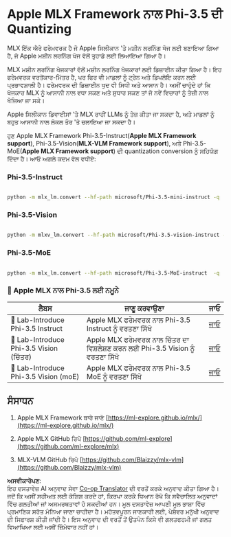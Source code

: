 <!--
CO_OP_TRANSLATOR_METADATA:
{
  "original_hash": "ec5e22bbded16acb7bdb9fa568ab5781",
  "translation_date": "2025-07-16T21:54:20+00:00",
  "source_file": "md/01.Introduction/04/UsingAppleMLXQuantifyingPhi.md",
  "language_code": "pa"
}
-->
# **Apple MLX Framework ਨਾਲ Phi-3.5 ਦੀ Quantizing**


MLX ਇੱਕ ਐਰੇ ਫਰੇਮਵਰਕ ਹੈ ਜੋ Apple ਸਿਲੀਕਾਨ 'ਤੇ ਮਸ਼ੀਨ ਲਰਨਿੰਗ ਖੋਜ ਲਈ ਬਣਾਇਆ ਗਿਆ ਹੈ, ਜੋ Apple ਮਸ਼ੀਨ ਲਰਨਿੰਗ ਖੋਜ ਵੱਲੋਂ ਤੁਹਾਡੇ ਲਈ ਲਿਆਇਆ ਗਿਆ ਹੈ।

MLX ਮਸ਼ੀਨ ਲਰਨਿੰਗ ਖੋਜਕਾਰਾਂ ਵੱਲੋਂ ਮਸ਼ੀਨ ਲਰਨਿੰਗ ਖੋਜਕਾਰਾਂ ਲਈ ਡਿਜ਼ਾਈਨ ਕੀਤਾ ਗਿਆ ਹੈ। ਇਹ ਫਰੇਮਵਰਕ ਵਰਤੋਂਕਾਰ-ਮਿੱਤਰ ਹੈ, ਪਰ ਫਿਰ ਵੀ ਮਾਡਲਾਂ ਨੂੰ ਟ੍ਰੇਨ ਅਤੇ ਡਿਪਲੋਇ ਕਰਨ ਲਈ ਪ੍ਰਭਾਵਸ਼ਾਲੀ ਹੈ। ਫਰੇਮਵਰਕ ਦੀ ਡਿਜ਼ਾਈਨ ਖੁਦ ਵੀ ਸਿਧੀ ਅਤੇ ਆਸਾਨ ਹੈ। ਅਸੀਂ ਚਾਹੁੰਦੇ ਹਾਂ ਕਿ ਖੋਜਕਾਰ MLX ਨੂੰ ਆਸਾਨੀ ਨਾਲ ਵਧਾ ਸਕਣ ਅਤੇ ਸੁਧਾਰ ਸਕਣ ਤਾਂ ਜੋ ਨਵੇਂ ਵਿਚਾਰਾਂ ਨੂੰ ਤੇਜ਼ੀ ਨਾਲ ਖੋਜਿਆ ਜਾ ਸਕੇ।

Apple ਸਿਲੀਕਾਨ ਡਿਵਾਈਸਾਂ 'ਤੇ MLX ਰਾਹੀਂ LLMs ਨੂੰ ਤੇਜ਼ ਕੀਤਾ ਜਾ ਸਕਦਾ ਹੈ, ਅਤੇ ਮਾਡਲਾਂ ਨੂੰ ਬਹੁਤ ਆਸਾਨੀ ਨਾਲ ਲੋਕਲ ਤੌਰ 'ਤੇ ਚਲਾਇਆ ਜਾ ਸਕਦਾ ਹੈ।

ਹੁਣ Apple MLX Framework Phi-3.5-Instruct(**Apple MLX Framework support**), Phi-3.5-Vision(**MLX-VLM Framework support**), ਅਤੇ Phi-3.5-MoE(**Apple MLX Framework support**) ਦੀ quantization conversion ਨੂੰ ਸਹਿਯੋਗ ਦਿੰਦਾ ਹੈ। ਆਓ ਅਗਲੇ ਕਦਮ ਵੱਲ ਵਧੀਏ:

### **Phi-3.5-Instruct**


```bash

python -m mlx_lm.convert --hf-path microsoft/Phi-3.5-mini-instruct -q

```


### **Phi-3.5-Vision**


```bash

python -m mlxv_lm.convert --hf-path microsoft/Phi-3.5-vision-instruct -q

```

### **Phi-3.5-MoE**


```bash

python -m mlx_lm.convert --hf-path microsoft/Phi-3.5-MoE-instruct  -q

```



### **🤖 Apple MLX ਨਾਲ Phi-3.5 ਲਈ ਨਮੂਨੇ**

| ਲੈਬਸ    | ਜਾਣੂ ਕਰਵਾਉਣਾ | ਜਾਓ |
| -------- | ------- |  ------- |
| 🚀 Lab-Introduce Phi-3.5 Instruct  | Apple MLX ਫਰੇਮਵਰਕ ਨਾਲ Phi-3.5 Instruct ਨੂੰ ਵਰਤਣਾ ਸਿੱਖੋ   |  [ਜਾਓ](../../../../../code/09.UpdateSamples/Aug/mlx-phi35-instruct.ipynb)    |
| 🚀 Lab-Introduce Phi-3.5 Vision (ਚਿੱਤਰ) | Apple MLX ਫਰੇਮਵਰਕ ਨਾਲ ਚਿੱਤਰ ਦਾ ਵਿਸ਼ਲੇਸ਼ਣ ਕਰਨ ਲਈ Phi-3.5 Vision ਨੂੰ ਵਰਤਣਾ ਸਿੱਖੋ     |  [ਜਾਓ](../../../../../code/09.UpdateSamples/Aug/mlx-phi35-vision.ipynb)    |
| 🚀 Lab-Introduce Phi-3.5 Vision (moE)   | Apple MLX ਫਰੇਮਵਰਕ ਨਾਲ Phi-3.5 MoE ਨੂੰ ਵਰਤਣਾ ਸਿੱਖੋ  |  [ਜਾਓ](../../../../../code/09.UpdateSamples/Aug/mlx-phi35-moe.ipynb)    |


## **ਸੰਸਾਧਨ**

1. Apple MLX Framework ਬਾਰੇ ਜਾਣੋ [https://ml-explore.github.io/mlx/](https://ml-explore.github.io/mlx/)

2. Apple MLX GitHub ਰਿਪੋ [https://github.com/ml-explore](https://github.com/ml-explore/mlx)

3. MLX-VLM GitHub ਰਿਪੋ [https://github.com/Blaizzy/mlx-vlm](https://github.com/Blaizzy/mlx-vlm)

**ਅਸਵੀਕਾਰੋਪਣ**:  
ਇਹ ਦਸਤਾਵੇਜ਼ AI ਅਨੁਵਾਦ ਸੇਵਾ [Co-op Translator](https://github.com/Azure/co-op-translator) ਦੀ ਵਰਤੋਂ ਕਰਕੇ ਅਨੁਵਾਦ ਕੀਤਾ ਗਿਆ ਹੈ। ਜਦੋਂ ਕਿ ਅਸੀਂ ਸਹੀਅਤ ਲਈ ਕੋਸ਼ਿਸ਼ ਕਰਦੇ ਹਾਂ, ਕਿਰਪਾ ਕਰਕੇ ਧਿਆਨ ਰੱਖੋ ਕਿ ਸਵੈਚਾਲਿਤ ਅਨੁਵਾਦਾਂ ਵਿੱਚ ਗਲਤੀਆਂ ਜਾਂ ਅਸਮਰਥਤਾਵਾਂ ਹੋ ਸਕਦੀਆਂ ਹਨ। ਮੂਲ ਦਸਤਾਵੇਜ਼ ਆਪਣੀ ਮੂਲ ਭਾਸ਼ਾ ਵਿੱਚ ਪ੍ਰਮਾਣਿਕ ਸਰੋਤ ਮੰਨਿਆ ਜਾਣਾ ਚਾਹੀਦਾ ਹੈ। ਮਹੱਤਵਪੂਰਨ ਜਾਣਕਾਰੀ ਲਈ, ਪੇਸ਼ੇਵਰ ਮਨੁੱਖੀ ਅਨੁਵਾਦ ਦੀ ਸਿਫਾਰਸ਼ ਕੀਤੀ ਜਾਂਦੀ ਹੈ। ਇਸ ਅਨੁਵਾਦ ਦੀ ਵਰਤੋਂ ਤੋਂ ਉਤਪੰਨ ਕਿਸੇ ਵੀ ਗਲਤਫਹਮੀ ਜਾਂ ਗਲਤ ਵਿਆਖਿਆ ਲਈ ਅਸੀਂ ਜ਼ਿੰਮੇਵਾਰ ਨਹੀਂ ਹਾਂ।